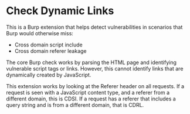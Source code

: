 # Check Dynamic Links

This is a Burp extension that helps detect vulnerabilities in scenarios that Burp would otherwise miss:

 * Cross domain script include
 * Cross domain referer leakage

The core Burp check works by parsing the HTML page and identifying vulnerable script tags or links. However, this cannot identify links that are dynamically created by JavaScript.

This extension works by looking at the Referer header on all requests. If a request is seen with a JavaScript content type, and a referer from a different domain, this is CDSI.
If a request has a referer that includes a query string and is from a different domain, that is CDRL.
